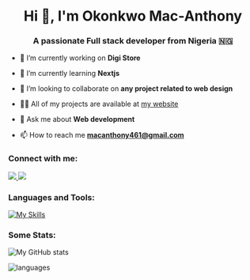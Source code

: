<h1 align="center">Hi 👋, I'm Okonkwo Mac-Anthony</h1>
<h3 align="center">A passionate Full stack developer from Nigeria  🇳🇬</h3>

- 🔭 I’m currently working on **Digi Store**

- 🌱 I’m currently learning **Nextjs**

- 👯 I’m looking to collaborate on **any project related to web design**

- 👨‍💻 All of my projects are available at [my website](macanthony.vercel.app)

- 💬 Ask me about **Web development**

- 📫 How to reach me **macanthony461@gmail.com**

<h3 align="left">Connect with me:</h3>

<p>
  <a href="https://linkedin.com/in/okonkwo-mac-anthony-2a3302290">
    <img src="https://skillicons.dev/icons?i=linkedin" />
  </a>
  <a href="mailto:macanthony461@gmail.com">
    <img src="https://skillicons.dev/icons?i=gmail" />
  </a>
</p>

<h3 align="left">Languages and Tools:</h3>

[![My Skills](https://skillicons.dev/icons?i=html,css,js,ts,bootstrap,php,git,react,redux,express,postman,nodejs,tailwind,docker,materialui,mongodb,matlab,jquery,kubernetes,gcp,mysql,vscode,webpack)](https://skillicons.dev)

<h3 align="left">Some Stats:</h3>

![My GitHub stats](https://github-readme-stats.vercel.app/api?username=tony-dev0&count_private=true)

![languages](https://github-readme-stats.vercel.app/api/top-langs/?username=tony-dev0&hide=scss&layout=compact)

